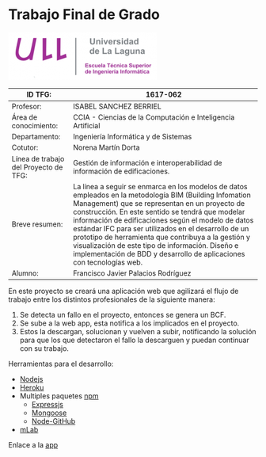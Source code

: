 Trabajo Final de Grado
===
![ull_etsii](/misc/logo_ull_etsii.png)

|ID TFG:| 1617-062|
|-------|---------|
|Profesor:| ISABEL SANCHEZ BERRIEL|
|Área de conocimiento:|CCIA - Ciencias de la Computación e Inteligencia Artificial|
|Departamento:|Ingeniería Informática y de Sistemas|
|Cotutor:|Norena Martín Dorta|
|Línea de trabajo del Proyecto de TFG:| Gestión de información e interoperabilidad de información de edificaciones.|
|Breve resumen:|La línea a seguir se enmarca en los modelos de datos empleados en la metodología BIM (Building Infomation Management) que se representan en un proyecto de construcción. En este sentido se tendrá que modelar información de edificaciones según el modelo de datos estándar IFC para ser utilizados en el desarrollo de un prototipo de herramienta que contribuya a la gestión y visualización de este tipo de información. Diseño e implementación de BDD y desarrollo de aplicaciones con tecnologías web.|
|Alumno: | Francisco Javier Palacios Rodríguez|

En este proyecto se creará una aplicación web que agilizará el flujo de trabajo entre los distintos profesionales de la siguiente manera:
  1. Se detecta un fallo en el proyecto, entonces se genera un BCF.
  2. Se sube a la web app, esta notifica a los implicados en el proyecto.
  3. Estos la descargan, solucionan y vuelven a subir, notificando la solución para que los que detectaron el fallo la descarguen y puedan continuar con su trabajo.

Herramientas para el desarrollo:
  + [Nodejs](https://nodejs.org/en/)
  + [Heroku](http://heroku.com/)
  + Multiples paquetes [npm](http://npmjs.com/)
    + [Expressjs](http://expressjs.com/)  
    + [Mongoose](http://mongoosejs.com/)
    + [Node-GitHub](https://github.com/mikedeboer/node-github)
  + [mLab](https://mlab.com/)

  Enlace a la [app](http://gestorbcf.herokuapp.com)
